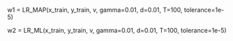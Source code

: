 w1 = LR_MAP(x_train, y_train, v, gamma=0.01, d=0.01, T=100, tolerance=1e-5)

w2 = LR_ML(x_train, y_train, v, gamma=0.01, d=0.01, T=100, tolerance=1e-5)
